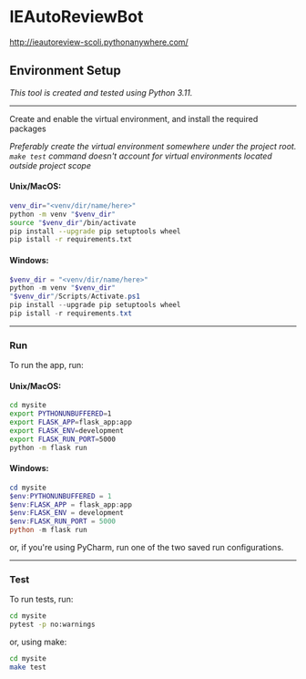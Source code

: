 # IEAutoReviewBot

http://ieautoreview-scoli.pythonanywhere.com/

## Environment Setup

_This tool is created and tested using Python 3.11._
<hr/>

Create and enable the virtual environment, and install the required packages

_Preferably create the virtual environment somewhere under the project root. 
`make test` command doesn't account for virtual environments located outside project scope_

#### Unix/MacOS:
``` bash
venv_dir="<venv/dir/name/here>"
python -m venv "$venv_dir"
source "$venv_dir"/bin/activate
pip install --upgrade pip setuptools wheel
pip istall -r requirements.txt
```
#### Windows:
``` powershell
$venv_dir = "<venv/dir/name/here>"
python -m venv "$venv_dir"
"$venv_dir"/Scripts/Activate.ps1
pip install --upgrade pip setuptools wheel
pip istall -r requirements.txt

```
<hr/>

### Run

To run the app, run:
#### Unix/MacOS:
``` bash
cd mysite
export PYTHONUNBUFFERED=1
export FLASK_APP=flask_app:app
export FLASK_ENV=development
export FLASK_RUN_PORT=5000
python -m flask run 
```
#### Windows:
``` powershell
cd mysite
$env:PYTHONUNBUFFERED = 1
$env:FLASK_APP = flask_app:app
$env:FLASK_ENV = development
$env:FLASK_RUN_PORT = 5000
python -m flask run 
```
or, if you're using PyCharm, run one of the two saved run configurations.
<hr/>

### Test

To run tests, run:
``` bash
cd mysite
pytest -p no:warnings
```
or, using make:
``` bash
cd mysite
make test
```
